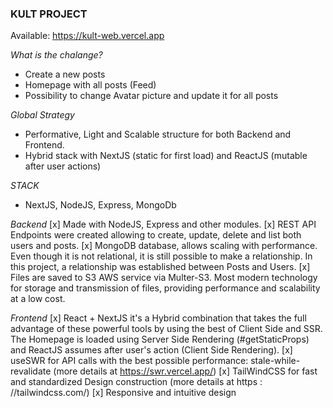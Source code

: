 ### KULT PROJECT

Available: https://kult-web.vercel.app

*What is the chalange?*
- Create a new posts
- Homepage with all posts (Feed)
- Possibility to change Avatar picture and update it for all posts

*Global Strategy*
- Performative, Light and Scalable structure for both Backend and Frontend.
- Hybrid stack with NextJS (static for first load) and ReactJS (mutable after user actions)

*STACK*
- NextJS, NodeJS, Express, MongoDb

*Backend*
[x] Made with NodeJS, Express and other modules.
[x] REST API Endpoints were created allowing to create, update, delete and list both users and posts.
[x] MongoDB database, allows scaling with performance. Even though it is not relational, it is still possible to make a relationship. In this project, a relationship was established between Posts and Users.
[x] Files are saved to S3 AWS service via Multer-S3. Most modern technology for storage and transmission of files, providing performance and scalability at a low cost.

*Frontend*
[x] React + NextJS it's a Hybrid combination that takes the full advantage of these powerful tools by using the best of Client Side and SSR. The Homepage is loaded using Server Side Rendering (#getStaticProps) and ReactJS assumes after user's action (Client Side Rendering).
[x] useSWR for API calls with the best possible performance: stale-while-revalidate (more details at https://swr.vercel.app/)
[x] TailWindCSS for fast and standardized Design construction (more details at https : //tailwindcss.com/)
[x] Responsive and intuitive design




